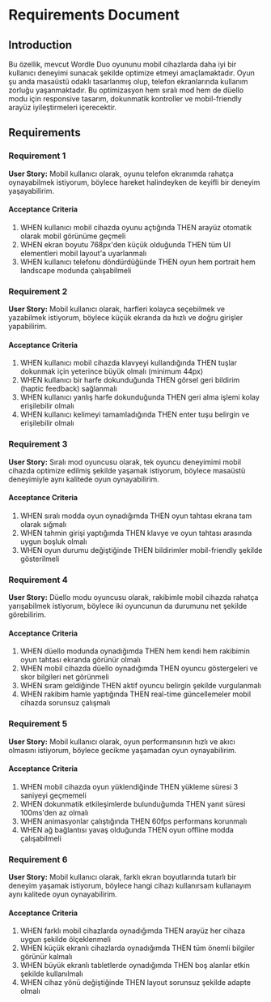 # Requirements Document

## Introduction

Bu özellik, mevcut Wordle Duo oyununu mobil cihazlarda daha iyi bir kullanıcı deneyimi sunacak şekilde optimize etmeyi amaçlamaktadır. Oyun şu anda masaüstü odaklı tasarlanmış olup, telefon ekranlarında kullanım zorluğu yaşanmaktadır. Bu optimizasyon hem sıralı mod hem de düello modu için responsive tasarım, dokunmatik kontroller ve mobil-friendly arayüz iyileştirmeleri içerecektir.

## Requirements

### Requirement 1

**User Story:** Mobil kullanıcı olarak, oyunu telefon ekranımda rahatça oynayabilmek istiyorum, böylece hareket halindeyken de keyifli bir deneyim yaşayabilirim.

#### Acceptance Criteria

1. WHEN kullanıcı mobil cihazda oyunu açtığında THEN arayüz otomatik olarak mobil görünüme geçmeli
2. WHEN ekran boyutu 768px'den küçük olduğunda THEN tüm UI elementleri mobil layout'a uyarlanmalı
3. WHEN kullanıcı telefonu döndürdüğünde THEN oyun hem portrait hem landscape modunda çalışabilmeli

### Requirement 2

**User Story:** Mobil kullanıcı olarak, harfleri kolayca seçebilmek ve yazabilmek istiyorum, böylece küçük ekranda da hızlı ve doğru girişler yapabilirim.

#### Acceptance Criteria

1. WHEN kullanıcı mobil cihazda klavyeyi kullandığında THEN tuşlar dokunmak için yeterince büyük olmalı (minimum 44px)
2. WHEN kullanıcı bir harfe dokunduğunda THEN görsel geri bildirim (haptic feedback) sağlanmalı
3. WHEN kullanıcı yanlış harfe dokunduğunda THEN geri alma işlemi kolay erişilebilir olmalı
4. WHEN kullanıcı kelimeyi tamamladığında THEN enter tuşu belirgin ve erişilebilir olmalı

### Requirement 3

**User Story:** Sıralı mod oyuncusu olarak, tek oyuncu deneyimimi mobil cihazda optimize edilmiş şekilde yaşamak istiyorum, böylece masaüstü deneyimiyle aynı kalitede oyun oynayabilirim.

#### Acceptance Criteria

1. WHEN sıralı modda oyun oynadığımda THEN oyun tahtası ekrana tam olarak sığmalı
2. WHEN tahmin girişi yaptığımda THEN klavye ve oyun tahtası arasında uygun boşluk olmalı
3. WHEN oyun durumu değiştiğinde THEN bildirimler mobil-friendly şekilde gösterilmeli

### Requirement 4

**User Story:** Düello modu oyuncusu olarak, rakibimle mobil cihazda rahatça yarışabilmek istiyorum, böylece iki oyuncunun da durumunu net şekilde görebilirim.

#### Acceptance Criteria

1. WHEN düello modunda oynadığımda THEN hem kendi hem rakibimin oyun tahtası ekranda görünür olmalı
2. WHEN mobil cihazda düello oynadığımda THEN oyuncu göstergeleri ve skor bilgileri net görünmeli
3. WHEN sıram geldiğinde THEN aktif oyuncu belirgin şekilde vurgulanmalı
4. WHEN rakibim hamle yaptığında THEN real-time güncellemeler mobil cihazda sorunsuz çalışmalı

### Requirement 5

**User Story:** Mobil kullanıcı olarak, oyun performansının hızlı ve akıcı olmasını istiyorum, böylece gecikme yaşamadan oyun oynayabilirim.

#### Acceptance Criteria

1. WHEN mobil cihazda oyun yüklendiğinde THEN yükleme süresi 3 saniyeyi geçmemeli
2. WHEN dokunmatik etkileşimlerde bulunduğumda THEN yanıt süresi 100ms'den az olmalı
3. WHEN animasyonlar çalıştığında THEN 60fps performans korunmalı
4. WHEN ağ bağlantısı yavaş olduğunda THEN oyun offline modda çalışabilmeli

### Requirement 6

**User Story:** Mobil kullanıcı olarak, farklı ekran boyutlarında tutarlı bir deneyim yaşamak istiyorum, böylece hangi cihazı kullanırsam kullanayım aynı kalitede oyun oynayabilirim.

#### Acceptance Criteria

1. WHEN farklı mobil cihazlarda oynadığımda THEN arayüz her cihaza uygun şekilde ölçeklenmeli
2. WHEN küçük ekranlı cihazlarda oynadığımda THEN tüm önemli bilgiler görünür kalmalı
3. WHEN büyük ekranlı tabletlerde oynadığımda THEN boş alanlar etkin şekilde kullanılmalı
4. WHEN cihaz yönü değiştiğinde THEN layout sorunsuz şekilde adapte olmalı